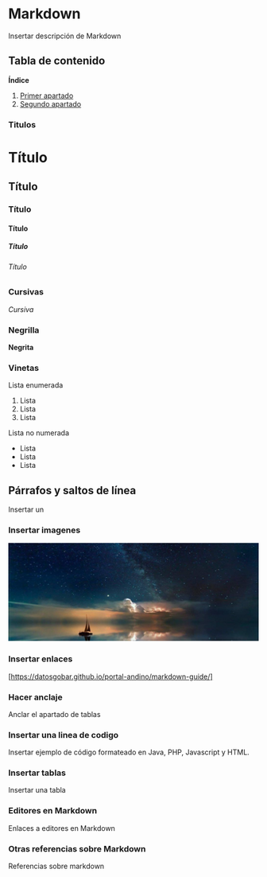 
# Markdown

Insertar descripción de Markdown

## Tabla de contenido

**Índice**
1. [Primer apartado](#id1)
2. [Segundo apartado](#id2)
<div id='id1' />

### Titulos 

# Título
## Título
### Título
#### Título
##### Título
###### Título

### Cursivas

*Cursiva*

### Negrilla

**Negrita**

### Vinetas

Lista enumerada
1. Lista
2. Lista
3. Lista

Lista no numerada
+ Lista
+ Lista
+ Lista

## Párrafos y saltos de línea

Insertar un 

### Insertar imagenes

![NO](/img/barco.jpg)

### Insertar enlaces

[https://datosgobar.github.io/portal-andino/markdown-guide/]

### Hacer anclaje

Anclar el apartado de tablas 

### Insertar una linea de codigo

Insertar ejemplo de código formateado en Java, PHP, Javascript y HTML. 

### Insertar tablas

Insertar una tabla 

### Editores en Markdown 

Enlaces a editores en Markdown 

### Otras referencias sobre Markdown

Referencias sobre markdown 

